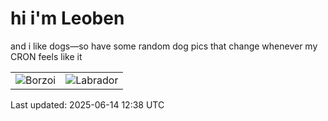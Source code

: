 # hi i'm Leoben

and i like dogs—so have some random dog pics that change whenever my CRON feels like it

|  |  |
|--------|----------|
| ![Borzoi](https://random-dog-vercel.vercel.app/api/random-borzoi?v=1749904693) | ![Labrador](https://random-dog-vercel.vercel.app/api/random-labrador?v=1749904693) |

Last updated: 2025-06-14 12:38 UTC
